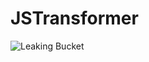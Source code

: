 # JSTransformer

![Leaking Bucket]([https://github.com/aaronge-2020/JSTransformer/blob/main/1536172963622.jpeg?raw=true](https://raw.githubusercontent.com/aaronge-2020/JSTransformer/main/1536172963622.jpeg)https://raw.githubusercontent.com/aaronge-2020/JSTransformer/main/1536172963622.jpeg)
